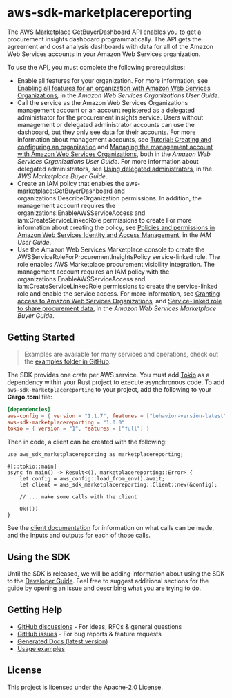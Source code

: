 # aws-sdk-marketplacereporting

The AWS Marketplace GetBuyerDashboard API enables you to get a procurement insights dashboard programmatically. The API gets the agreement and cost analysis dashboards with data for all of the Amazon Web Services accounts in your Amazon Web Services organization.

To use the API, you must complete the following prerequisites:
  - Enable all features for your organization. For more information, see [Enabling all features for an organization with Amazon Web Services Organizations](https://docs.aws.amazon.com/organizations/latest/userguide/orgs_manage_org_support-all-features.html), in the _Amazon Web Services Organizations User Guide_.
  - Call the service as the Amazon Web Services Organizations management account or an account registered as a delegated administrator for the procurement insights service. Users without management or delegated administrator accounts can use the dashboard, but they only see data for their accounts. For more information about management accounts, see [Tutorial: Creating and configuring an organization](https://docs.aws.amazon.com/organizations/latest/userguide/orgs_tutorials_basic.html) and [Managing the management account with Amazon Web Services Organizations](https://docs.aws.amazon.com/organizations/latest/userguide/orgs-manage_accounts_management.html), both in the _Amazon Web Services Organizations User Guide_. For more information about delegated administrators, see [Using delegated administrators](https://docs.aws.amazon.com/marketplace/latest/buyerguide/management-delegates.html), in the _AWS Marketplace Buyer Guide_.
  - Create an IAM policy that enables the aws-marketplace:GetBuyerDashboard and organizations:DescribeOrganization permissions. In addition, the management account requires the organizations:EnableAWSServiceAccess and iam:CreateServiceLinkedRole permissions to create For more information about creating the policy, see [Policies and permissions in Amazon Web Services Identity and Access Management](https://docs.aws.amazon.com/IAM/latest/UserGuide/access_policies.html), in the _IAM User Guide_.
  - Use the Amazon Web Services Marketplace console to create the AWSServiceRoleForProcurementInsightsPolicy service-linked role. The role enables AWS Marketplace procurement visibility integration. The management account requires an IAM policy with the organizations:EnableAWSServiceAccess and iam:CreateServiceLinkedRole permissions to create the service-linked role and enable the service access. For more information, see [Granting access to Amazon Web Services Organizations](https://docs.aws.amazon.com/marketplace/latest/buyerguide/orgs-access-slr.html), and [Service-linked role to share procurement data](https://docs.aws.amazon.com/marketplace/latest/buyerguide/buyer-service-linked-role-procurement.html), in the _Amazon Web Services Marketplace Buyer Guide_.

## Getting Started

> Examples are available for many services and operations, check out the
> [examples folder in GitHub](https://github.com/awslabs/aws-sdk-rust/tree/main/examples).

The SDK provides one crate per AWS service. You must add [Tokio](https://crates.io/crates/tokio)
as a dependency within your Rust project to execute asynchronous code. To add `aws-sdk-marketplacereporting` to
your project, add the following to your **Cargo.toml** file:

```toml
[dependencies]
aws-config = { version = "1.1.7", features = ["behavior-version-latest"] }
aws-sdk-marketplacereporting = "1.0.0"
tokio = { version = "1", features = ["full"] }
```

Then in code, a client can be created with the following:

```rust,no_run
use aws_sdk_marketplacereporting as marketplacereporting;

#[::tokio::main]
async fn main() -> Result<(), marketplacereporting::Error> {
    let config = aws_config::load_from_env().await;
    let client = aws_sdk_marketplacereporting::Client::new(&config);

    // ... make some calls with the client

    Ok(())
}
```

See the [client documentation](https://docs.rs/aws-sdk-marketplacereporting/latest/aws_sdk_marketplacereporting/client/struct.Client.html)
for information on what calls can be made, and the inputs and outputs for each of those calls.

## Using the SDK

Until the SDK is released, we will be adding information about using the SDK to the
[Developer Guide](https://docs.aws.amazon.com/sdk-for-rust/latest/dg/welcome.html). Feel free to suggest
additional sections for the guide by opening an issue and describing what you are trying to do.

## Getting Help

* [GitHub discussions](https://github.com/awslabs/aws-sdk-rust/discussions) - For ideas, RFCs & general questions
* [GitHub issues](https://github.com/awslabs/aws-sdk-rust/issues/new/choose) - For bug reports & feature requests
* [Generated Docs (latest version)](https://awslabs.github.io/aws-sdk-rust/)
* [Usage examples](https://github.com/awslabs/aws-sdk-rust/tree/main/examples)

## License

This project is licensed under the Apache-2.0 License.

